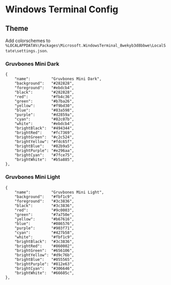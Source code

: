 # Windows Terminal Config

## Theme
Add colorschemes to `%LOCALAPPDATA%\Packages\Microsoft.WindowsTerminal_8wekyb3d8bbwe\LocalState\settings.json`.

### Gruvbones Mini Dark
```
{
    "name":         "Gruvbones Mini Dark",
    "background":   "#282828",
    "foreground":   "#ebdcb4",
    "black":        "#282828",
    "red":          "#fb4c36",
    "green":        "#b7ba26",
    "yellow":       "#f9bd30",
    "blue":         "#83a598",
    "purple":       "#d2859a",
    "cyan":         "#82c07b",
    "white":        "#ebdcb4",
    "brightBlack":  "#494344",
    "brightRed":    "#fc7369",
    "brightGreen":  "#c2c524",
    "brightYellow": "#fdc65f",
    "brightBlue":   "#82b9a5",
    "brightPurple": "#e296aa",
    "brightCyan":   "#7fce75",
    "brightWhite":  "#b5a885",
},
```


### Gruvbones Mini Light
```
{
    "name":         "Gruvbones Mini Light",
    "background":   "#fbf1c9",
    "foreground":   "#3c3836",
    "black":        "#3c3836",
    "red":          "#9c0003",
    "green":        "#7a750e",
    "yellow":       "#b67616",
    "blue":         "#086576",
    "purple":       "#903f71",
    "cyan":         "#427b58",
    "white":        "#fbf1c9",
    "brightBlack":  "#3c3836",
    "brightRed":    "#860002",
    "brightGreen":  "#656106",
    "brightYellow": "#d9c76b",
    "brightBlue":   "#055565",
    "brightPurple": "#812e63",
    "brightCyan":   "#306646",
    "brightWhite":  "#66605c",
},
```
